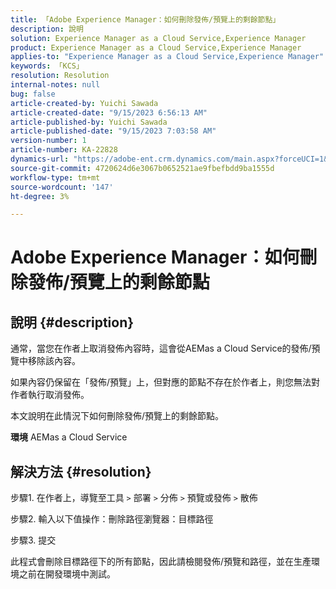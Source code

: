 ```yaml
---
title: 「Adobe Experience Manager：如何刪除發佈/預覽上的剩餘節點」
description: 說明
solution: Experience Manager as a Cloud Service,Experience Manager
product: Experience Manager as a Cloud Service,Experience Manager
applies-to: "Experience Manager as a Cloud Service,Experience Manager"
keywords: 「KCS」
resolution: Resolution
internal-notes: null
bug: false
article-created-by: Yuichi Sawada
article-created-date: "9/15/2023 6:56:13 AM"
article-published-by: Yuichi Sawada
article-published-date: "9/15/2023 7:03:58 AM"
version-number: 1
article-number: KA-22828
dynamics-url: "https://adobe-ent.crm.dynamics.com/main.aspx?forceUCI=1&pagetype=entityrecord&etn=knowledgearticle&id=2234daf2-9453-ee11-be6f-6045bd006239"
source-git-commit: 4720624d6e3067b0652521ae9fbefbdd9ba1555d
workflow-type: tm+mt
source-wordcount: '147'
ht-degree: 3%

---
```


# Adobe Experience Manager：如何刪除發佈/預覽上的剩餘節點

## 說明 {#description}


通常，當您在作者上取消發佈內容時，這會從AEMas a Cloud Service的發佈/預覽中移除該內容。

如果內容仍保留在「發佈/預覽」上，但對應的節點不存在於作者上，則您無法對作者執行取消發佈。

本文說明在此情況下如何刪除發佈/預覽上的剩餘節點。

<b>環境</b>
AEMas a Cloud Service


## 解決方法 {#resolution}


步驟1. 在作者上，導覽至工具 `>`  部署 `>`  分佈 `>`  預覽或發佈 `>`  散佈

步驟2. 輸入以下值操作：刪除路徑瀏覽器：目標路徑

步驟3. 提交

此程式會刪除目標路徑下的所有節點，因此請檢閱發佈/預覽和路徑，並在生產環境之前在開發環境中測試。

